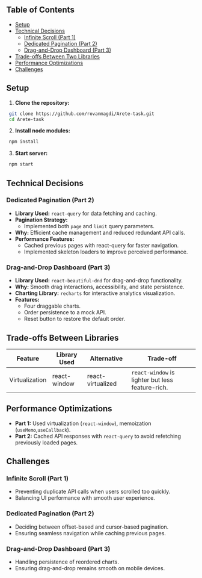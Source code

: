 
## **Table of Contents**
- [Setup](#setup)
- [Technical Decisions](#technical-decisions)
  - [Infinite Scroll (Part 1)](#infinite-scroll-part-1)
  - [Dedicated Pagination (Part 2)](#dedicated-pagination-part-2)
  - [Drag-and-Drop Dashboard (Part 3)](#drag-and-drop-dashboard-part-3)
- [Trade-offs Between Two Libraries](#trade-offs-between-two-libraries)
- [Performance Optimizations](#performance-optimizations)
- [Challenges ](#challenges)

## **Setup**

1. **Clone the repository:**
  ```sh
   git clone https://github.com/rovanmagdi/Arete-task.git
   cd Arete-task
   ```
  
2. **Install node modules:**
  ```sh
   npm install
   ```
3. **Start  server:**
  ```sh
   npm start
   ```


## **Technical Decisions**

<!-- ### **Infinite Scroll (Part 1)**
- **Library Used:** `react-window` for list virtualization.
- **Why:** Efficient rendering of large datasets and reduced memory footprint.
- **Data Fetching:** Lazy loading images from a mock API.
- **Performance Features:**
  - Used `useMemo` and `useCallback` to avoid unnecessary re-renders.
  - Debounced scroll events to reduce API calls.
  - Implemented a "Load More" button for users who prefer manual fetching. -->

### **Dedicated Pagination (Part 2)**
- **Library Used:** `react-query` for data fetching and caching.
- **Pagination Strategy:**
  - Implemented both `page` and `limit` query parameters.
- **Why:** Efficient cache management and reduced redundant API calls.
- **Performance Features:**
  - Cached previous pages with react-query for faster navigation.
  - Implemented skeleton loaders to improve perceived performance.

### **Drag-and-Drop Dashboard (Part 3)**
- **Library Used:** `react-beautiful-dnd` for drag-and-drop functionality.
- **Why:** Smooth drag interactions, accessibility, and state persistence.
- **Charting Library:** `recharts` for interactive analytics visualization.
- **Features:**
  - Four draggable charts.
  - Order persistence to a mock API.
  - Reset button to restore the default order.

## **Trade-offs Between Libraries**

| Feature | Library Used | Alternative | Trade-off |
|---------|-------------|------------|-----------|
| Virtualization | react-window | react-virtualized | `react-window` is lighter but less feature-rich. |


## **Performance Optimizations**
- **Part 1:** Used virtualization (`react-window`), memoization (`useMemo`,`useCallback`).
- **Part 2:** Cached API responses with `react-query` to avoid refetching previously loaded pages.

## **Challenges**

### **Infinite Scroll (Part 1)**
- Preventing duplicate API calls when users scrolled too quickly.
- Balancing UI performance with smooth user experience.

### **Dedicated Pagination (Part 2)**
- Deciding between offset-based and cursor-based pagination.
- Ensuring seamless navigation while caching previous pages.

### **Drag-and-Drop Dashboard (Part 3)**
- Handling persistence of reordered charts.
- Ensuring drag-and-drop remains smooth on mobile devices.






